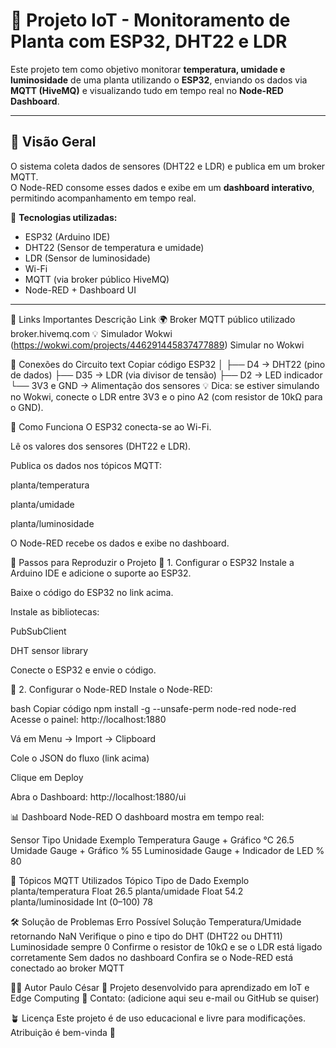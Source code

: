 # 🌱 Projeto IoT - Monitoramento de Planta com ESP32, DHT22 e LDR

Este projeto tem como objetivo monitorar **temperatura, umidade e luminosidade** de uma planta utilizando o **ESP32**, enviando os dados via **MQTT (HiveMQ)** e visualizando tudo em tempo real no **Node-RED Dashboard**.

---

## 🚀 Visão Geral

O sistema coleta dados de sensores (DHT22 e LDR) e publica em um broker MQTT.  
O Node-RED consome esses dados e exibe em um **dashboard interativo**, permitindo acompanhamento em tempo real.

📡 **Tecnologias utilizadas:**
- ESP32 (Arduino IDE)
- DHT22 (Sensor de temperatura e umidade)
- LDR (Sensor de luminosidade)
- Wi-Fi
- MQTT (via broker público HiveMQ)
- Node-RED + Dashboard UI

---

🔗 Links Importantes
Descrição	Link
🌍 Broker MQTT público utilizado	broker.hivemq.com
💡 Simulador Wokwi (https://wokwi.com/projects/446291445837477889)	Simular no Wokwi

📡 Conexões do Circuito
text
Copiar código
ESP32
│
├── D4  →  DHT22 (pino de dados)
├── D35 →  LDR (via divisor de tensão)
├── D2  →  LED indicador
└── 3V3 e GND → Alimentação dos sensores
💡 Dica: se estiver simulando no Wokwi, conecte o LDR entre 3V3 e o pino A2 (com resistor de 10kΩ para o GND).

🧠 Como Funciona
O ESP32 conecta-se ao Wi-Fi.

Lê os valores dos sensores (DHT22 e LDR).

Publica os dados nos tópicos MQTT:

planta/temperatura

planta/umidade

planta/luminosidade

O Node-RED recebe os dados e exibe no dashboard.

🧰 Passos para Reproduzir o Projeto
🔹 1. Configurar o ESP32
Instale a Arduino IDE e adicione o suporte ao ESP32.

Baixe o código do ESP32 no link acima.

Instale as bibliotecas:

PubSubClient

DHT sensor library

Conecte o ESP32 e envie o código.

🔹 2. Configurar o Node-RED
Instale o Node-RED:

bash
Copiar código
npm install -g --unsafe-perm node-red
node-red
Acesse o painel: http://localhost:1880

Vá em Menu → Import → Clipboard

Cole o JSON do fluxo (link acima)

Clique em Deploy

Abra o Dashboard: http://localhost:1880/ui

📊 Dashboard Node-RED
O dashboard mostra em tempo real:

Sensor	Tipo	Unidade	Exemplo
Temperatura	Gauge + Gráfico	°C	26.5
Umidade	Gauge + Gráfico	%	55
Luminosidade	Gauge + Indicador de LED	%	80

🧾 Tópicos MQTT Utilizados
Tópico	Tipo de Dado	Exemplo
planta/temperatura	Float	26.5
planta/umidade	Float	54.2
planta/luminosidade	Int (0–100)	78

🛠️ Solução de Problemas
Erro	Possível Solução
Temperatura/Umidade retornando NaN	Verifique o pino e tipo do DHT (DHT22 ou DHT11)
Luminosidade sempre 0	Confirme o resistor de 10kΩ e se o LDR está ligado corretamente
Sem dados no dashboard	Confira se o Node-RED está conectado ao broker MQTT

👨‍💻 Autor
Paulo César
💬 Projeto desenvolvido para aprendizado em IoT e Edge Computing
📧 Contato: (adicione aqui seu e-mail ou GitHub se quiser)

🪴 Licença
Este projeto é de uso educacional e livre para modificações.
Atribuição é bem-vinda 🌱
